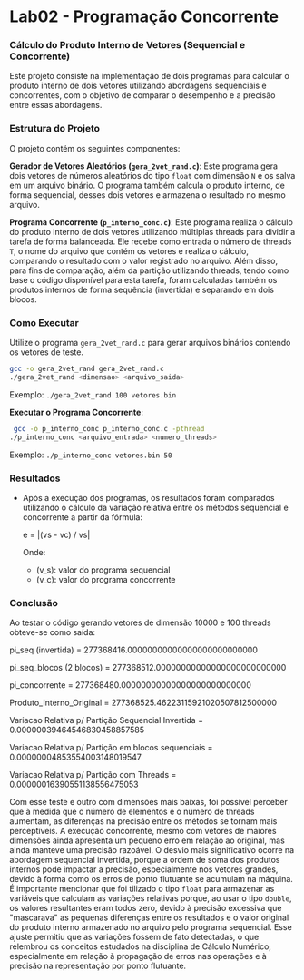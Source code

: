# Lab02 - Programação Concorrente


### Cálculo do Produto Interno de Vetores  (Sequencial e Concorrente)

Este projeto consiste na implementação de dois programas para calcular o produto interno de dois vetores utilizando abordagens sequenciais e concorrentes, com o objetivo de comparar o desempenho e a precisão entre essas abordagens.

### Estrutura do Projeto

O projeto contém os seguintes componentes:

**Gerador de Vetores Aleatórios (`gera_2vet_rand.c`)**: Este programa gera dois vetores de números aleatórios do tipo `float` com dimensão `N` e os salva em um arquivo binário. O programa também calcula o produto interno, de forma sequencial, desses dois vetores e armazena o resultado no mesmo arquivo.

**Programa Concorrente (`p_interno_conc.c`)**: Este programa realiza o cálculo do produto interno de dois vetores utilizando múltiplas threads para dividir a tarefa de forma balanceada. Ele recebe como entrada o número de threads `T`, o nome do arquivo que contém os vetores e realiza o cálculo, comparando o resultado com o valor registrado no arquivo. Além disso, para fins de comparação, além da partição utilizando threads, tendo como base o código disponível para esta tarefa, foram calculadas também os produtos internos de forma sequência (invertida) e separando em dois blocos.

### Como Executar

Utilize o programa `gera_2vet_rand.c` para gerar arquivos binários contendo os vetores de teste.

   ```bash
   gcc -o gera_2vet_rand gera_2vet_rand.c
   ./gera_2vet_rand <dimensao> <arquivo_saida>
   ```

   Exemplo: `./gera_2vet_rand 100 vetores.bin`


**Executar o Programa Concorrente**:

   ```bash
    gcc -o p_interno_conc p_interno_conc.c -pthread
   ./p_interno_conc <arquivo_entrada> <numero_threads>
   ```

   Exemplo: `./p_interno_conc vetores.bin 50`

### Resultados

- Após a execução dos programas, os resultados foram comparados utilizando o cálculo da variação relativa entre os métodos sequencial e concorrente a partir da fórmula:

   e = |(vs - vc) / vs|


  Onde:
  - \(v_s\): valor do programa sequencial
  - \(v_c\): valor do programa concorrente

### Conclusão

Ao testar o código gerando vetores de dimensão 10000  e 100 threads obteve-se como saída:

pi_seq (invertida)         = 277368416.00000000000000000000000000

pi_seq_blocos (2 blocos)   = 277368512.00000000000000000000000000

pi_concorrente             = 277368480.00000000000000000000000000

Produto_Interno_Original                   = 277368525.46223115921020507812500000

Variacao Relativa p/ Partição Sequencial Invertida      = 0.00000039464546830458857585

Variacao Relativa p/ Partição em blocos sequenciais       = 0.00000004853554003148019547

Variacao Relativa p/ Partição com Threads       = 0.00000016390551138556475053

Com esse teste e outro com dimensões mais baixas, foi possível perceber que à medida que o número de elementos e o número de threads aumentam, as diferenças na precisão entre os métodos se tornam mais perceptíveis. A execução concorrente, mesmo com vetores de maiores dimensões ainda apresenta um pequeno erro em relação ao original, mas ainda manteve uma precisão razoável. O desvio mais significativo ocorre na abordagem sequencial invertida, porque a ordem de soma dos produtos internos pode impactar a precisão, especialmente nos vetores grandes, devido à forma como os erros de ponto flutuante se acumulam na máquina. É importante mencionar que foi tilizado o tipo `float` para armazenar as variáveis que calculam as variações relativas porque, ao usar o tipo `double`, os valores resultantes eram todos zero, devido à precisão excessiva que "mascarava" as pequenas diferenças entre os resultados e o valor original do produto interno armazenado no arquivo pelo programa sequencial. Esse ajuste permitiu que as variações fossem de fato detectadas, o que relembrou os conceitos estudados na disciplina de Cálculo Numérico, especialmente em relação à propagação de erros nas operações e à precisão na representação por ponto flutuante. 
